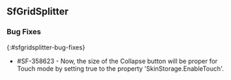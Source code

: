 ## SfGridSplitter

### Bug Fixes
{:#sfgridsplitter-bug-fixes}

* \#SF-358623 - Now, the size of the Collapse button will be proper for Touch mode by setting true to the property 'SkinStorage.EnableTouch'.
